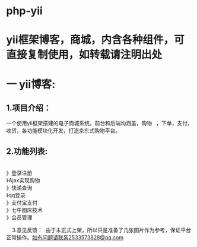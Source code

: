 # php-yii
  
  <h1>yii框架博客，商城，内含各种组件，可直接复制使用，如转载请注明出处</h1>

<h1>一 yii博客:</h1>

<h2>1.项目介绍：</h2>
     <p>一个使用yii框架搭建的电子商城系统，前台和后端均涵盖，购物
    ，下单，支付，收货，各功能模块化开发，打造京东式购物平台。</p>
    
<h2>2.功能列表:</h2>  
             <br> 》登录注册	
             <br> 》Ajax实现购物
             <br> 》快递查询
             <br> 》qq登录
             <br> 》支付宝支付     
             <br> 》七牛图床技术                
             <br> 》会员管理
                 
     3.意见反馈：  由于未正式上架，所以只是准备了几张图片作为参考，保证平台正常操作。如有问题请联系2533573828@qq.com
